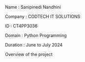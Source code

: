 Name : Sanipinedi Nandhini

Company : CODTECH IT SOLUTIONS

ID : CT4PP3036

Domain : Python Programming

Duration : June to July 2024

Overview of the project
